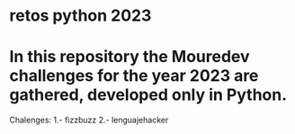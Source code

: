 # retos python 2023

# In this repository the Mouredev challenges for the year 2023 are gathered, developed only in Python.

Chalenges: 1.- fizzbuzz
           2.- lenguajehacker

